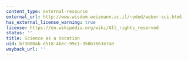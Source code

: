 ```yaml
---
content_type: external-resource
external_url: http://www.wisdom.weizmann.ac.il/~oded/weber-sci.html
has_external_license_warning: true
license: https://en.wikipedia.org/wiki/All_rights_reserved
status: ''
title: Science as a Vocation
uid: b73000ab-d518-4bec-99c1-350b3663e7a8
wayback_url: ''
---
```

